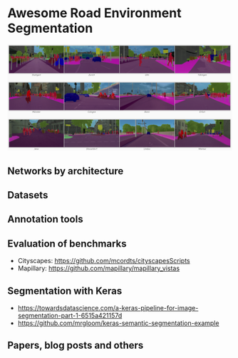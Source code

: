 # Awesome Road Environment Segmentation



![Example of cityscapes](images/cityscapes.png)



## Networks by architecture



##  Datasets





## Annotation tools





## Evaluation of benchmarks

- Cityscapes: https://github.com/mcordts/cityscapesScripts
- Mapillary: https://github.com/mapillary/mapillary_vistas



## Segmentation with Keras

- https://towardsdatascience.com/a-keras-pipeline-for-image-segmentation-part-1-6515a421157d
- https://github.com/mrgloom/keras-semantic-segmentation-example



## Papers, blog posts and others



